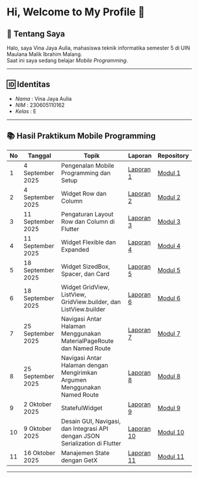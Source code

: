 # Hi, Welcome to My Profile 👋

## 📖 Tentang Saya
Halo, saya Vina Jaya Aulia, mahasiswa teknik informatika semester 5 di UIN Maulana Malik Ibrahim Malang.  
Saat ini saya sedang belajar *Mobile Programming*.

---

## 🆔 Identitas
- *Nama* : Vina Jaya Aulia
- *NIM* : 230605110162
- *Kelas* : E

---

## 📚 Hasil Praktikum Mobile Programming

| No | Tanggal         | Topik                                           | Laporan            | Repository  |
|----|-----------------|-------------------------------------------------|--------------------|-------------|
| 1  | 4 September 2025 | Pengenalan Mobile Programming dan Setup         | [Laporan 1](https://drive.google.com/file/d/1mIhhTtEIW1afFIqsbDJl9RVCwyALnW7L/view?usp=sharing)     | [Modul 1](https://github.com/vina162/modul1) |
| 2  | 4 September 2025 | Widget Row dan Column                          | [Laporan 2](https://drive.google.com/file/d/11EIS5QAue9F39BmTvMfUm39EI8L4YPuj/view?usp=sharing)     | [Modul 2](https://github.com/ndilashfr/modul2) |
| 3  | 11 September 2025 | Pengaturan Layout Row dan Column di Flutter    | [Laporan 3](https://drive.google.com/file/d/1AMQJEnXsLsvLiwIGbU8bSrPZ_Zmz3rzE/view?usp=sharing)           | [Modul 3](https://github.com/ndilashfr/modul3) | 
| 4  | 11 September 2025 | Widget Flexible dan Expanded                   | [Laporan 4](https://drive.google.com/file/d/1NAF3Rqd_rcrjyEHFwhg6xNF4GSsLybr_/view?usp=sharing)           | [Modul 4](https://github.com/ndilashfr/modul4) |
| 5  | 18 September 2025 | Widget SizedBox, Spacer, dan Card                   | [Laporan 5](https://drive.google.com/file/d/10-1s0I-Cfwaz_f6HSqeiAMeUznTtBj-8/view?usp=sharing)           | [Modul 5](https://github.com/ndilashfr/modul5) |
| 6  | 18 September 2025 | Widget GridView, ListView, GridView.builder, dan ListView.builder                   | [Laporan 6](https://drive.google.com/file/d/1BPW__o7m4R4tDgf45cezpmyM0X0zsg_a/view?usp=sharing)           | [Modul 6](https://github.com/ndilashfr/modul6) |
| 7  | 25 September 2025 | Navigasi Antar Halaman Menggunakan MaterialPageRoute dan Named Route                   | [Laporan 7](https://drive.google.com/file/d/1MDv6tgNHM_kCkLhePvzb7WuRvJTZ_TXA/view?usp=sharing)           | [Modul 7](https://github.com/ndilashfr/modul7) |
| 8  | 25 September 2025 | Navigasi Antar Halaman dengan Mengirimkan Argumen Menggunakan Named Route                   | [Laporan 8](https://drive.google.com/file/d/1c7M-BU3H1Ico95B9ALM6OTOjm4kactHY/view?usp=sharing)           | [Modul 8](https://github.com/ndilashfr/modul8) |
| 9  | 2 Oktober 2025 | StatefulWidget                   | [Laporan 9](https://drive.google.com/file/d/1E2snnbRLwa8Awzp7jam5pLF2BvIVTrSc/view?usp=sharing)           | [Modul 9](https://github.com/ndilashfr/modul9) |
| 10  | 9 Oktober 2025 | Desain GUI, Navigasi, dan Integrasi API dengan JSON Serialization di Flutter                   | [Laporan 10](https://drive.google.com/file/d/1qy_wBVEdOWUrxQM90DOsEUeCOr_fyD-M/view?usp=drive_link)           | [Modul 10](https://github.com/ndilashfr/modul10) |
| 11  | 16 Oktober 2025 | 	Manajemen State dengan GetX                   | [Laporan 11](https://drive.google.com/file/d/1JzzAODYllXF_zRm3lqN93dJLw7AoVNTj/view?usp=sharing)           | [Modul 11](https://github.com/ndilashfr/modul11) |
---
